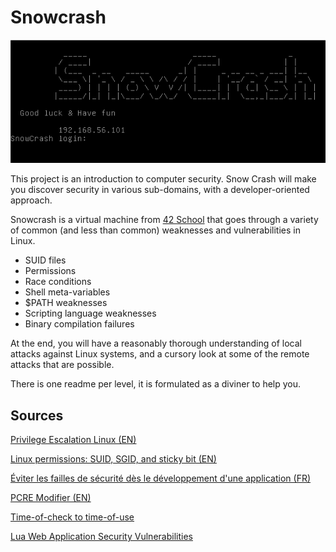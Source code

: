 # Snowcrash
![Home](home.png)

This project is an introduction to computer security. Snow Crash will make you discover security in various sub-domains, with a developer-oriented approach.

Snowcrash is a virtual machine from [42 School](https://42.fr/en/homepage/) that goes through a variety of common (and less than common) weaknesses and vulnerabilities in Linux.

* SUID files
* Permissions
* Race conditions
* Shell meta-variables
* $PATH weaknesses
* Scripting language weaknesses
* Binary compilation failures

At the end, you will have a reasonably thorough understanding of local attacks against Linux systems, and a cursory look at some of the remote attacks that are possible.

There is one readme per level, it is formulated as a diviner to help you.

## Sources

[Privilege Escalation Linux (EN)](https://book.hacktricks.xyz/linux-hardening/privilege-escalation)

[Linux permissions: SUID, SGID, and sticky bit (EN)](https://www.redhat.com/sysadmin/suid-sgid-sticky-bit#:~:text=user%20%2B%20s%20(pecial),use%20an%20uppercase%20S%20here.)

[Éviter les failles de sécurité dès le développement d'une application (FR)](http://www.linuxfocus.org/Francais/January2001/article182.shtml)

[PCRE Modifier (EN)](https://www.space.net/~chd/php/reference.pcre.pattern.modifiers.html#reference.pcre.pattern.modifiers.eval)

[Time-of-check to time-of-use](https://en.wikipedia.org/wiki/Time-of-check_to_time-of-use)

[Lua Web Application Security Vulnerabilities](https://seclists.org/fulldisclosure/2014/May/128)